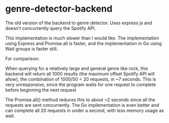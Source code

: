 # genre-detector-backend

The old version of the backend to genre detector. Uses express js and doesn't  concurrently  query the Spotify API.

This implementation is much slower than I would like. The implementation using Express and Promise.all is faster, and the implementation
in Go using Wait groups is faster still.

For comparison:

When querying for a relatively large and general genre like rock, this backend will return all 1000 results (the maximum offset Spotify API will allow),
the combination of 1000/50 = 20 requests, in ~7 seconds. This is very unresponsive, since the program waits for one request to complete before beginning the next request

The Promise.all() method reduces this to about ~2 seconds since all the requests are sent concurrently. The Go implementation is even better and can 
complete all 20 requests in under a second, with less memory usage as well.
